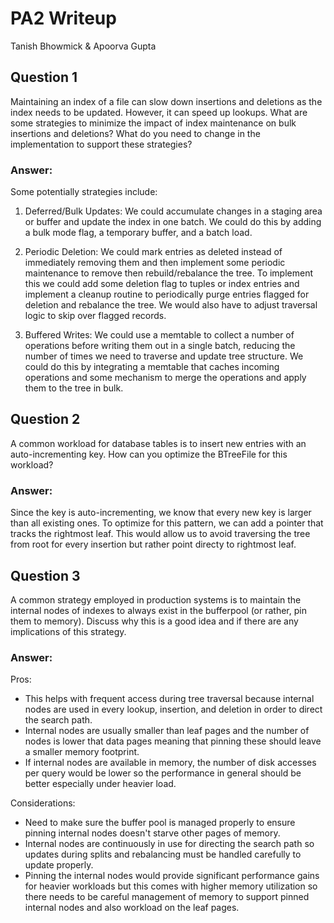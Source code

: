 # PA2 Writeup
Tanish Bhowmick & Apoorva Gupta

## Question 1
Maintaining an index of a file can slow down insertions and deletions as the index needs to be updated. However, it can speed up lookups. What are some strategies to minimize the impact of index maintenance on bulk insertions and deletions? What do you need to change in the implementation to support these strategies?

### Answer:
Some potentially strategies include:
1. Deferred/Bulk Updates: We could accumulate changes in a staging area or buffer and update the index in one batch. We could do this by adding a bulk mode flag, a temporary buffer, and a batch load.

2. Periodic Deletion: We could mark entries as deleted instead of immediately removing them and then implement some periodic maintenance to remove then rebuild/rebalance the tree. To implement this we could add some deletion flag to tuples or index entries and implement a cleanup routine to periodically purge entries flagged for deletion and rebalance the tree. We would also have to adjust traversal logic to skip over flagged records.

3. Buffered Writes: We could use a memtable to collect a number of operations before writing them out in a single batch, reducing the number of times we need to traverse and update tree structure. We could do this by integrating a memtable that caches incoming operations and some mechanism to merge the operations and apply them to the tree in bulk.


## Question 2
A common workload for database tables is to insert new entries with an auto-incrementing key. How can you optimize the BTreeFile for this workload?
### Answer:
Since the key is auto-incrementing, we know that every new key is larger than all existing ones. To optimize for this pattern, we can add a pointer that tracks the rightmost leaf. This would allow us to avoid traversing the tree from root for every insertion but rather point directy to rightmost leaf.

## Question 3
A common strategy employed in production systems is to maintain the internal nodes of indexes to always exist in the bufferpool (or rather, pin them to memory). Discuss why this is a good idea and if there are any implications of this strategy.

### Answer:
Pros:
- This helps with frequent access during tree traversal because internal nodes are used in every lookup, insertion, and deletion in order to direct the search path.
- Internal nodes are usually smaller than leaf pages and the number of nodes is lower that data pages meaning that pinning these should leave a smaller memory footprint.
- If internal nodes are available in memory, the number of disk accesses per query would be lower so the performance in general should be better especially under heavier load.

Considerations:
- Need to make sure the buffer pool is managed properly to ensure pinning internal nodes doesn't starve other pages of memory.
- Internal nodes are continuously in use for directing the search path so updates during splits and rebalancing must be handled carefully to update properly.
- Pinning the internal nodes would provide significant performance gains for heavier workloads but this comes with higher memory utilization so there needs to be careful management of memory to support pinned internal nodes and also workload on the leaf pages. 